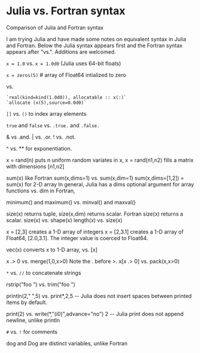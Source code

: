 # Julia vs. Fortran syntax
Comparison of Julia and Fortran syntax

I am trying Julia and have made some notes on equivalent syntax in Julia and Fortran.
Below the Julia syntax appears first and the Fortran syntax appears after "vs.". Additions are welcomed.

`x = 1.0` vs. `x = 1.0d0` (Julia uses 64-bit floats)

`x = zeros(5)` # array of Float64 intialized to zero 

vs.

    `real(kind=kind(1.0d0)), allocatable :: x(:)`
    `allocate (x(5),source=0.0d0)`

`[]` vs. `()` to index array elements

`true` and `false` vs. `.true.` and `.false.`

& vs .and.
| vs. .or.
! vs. .not.

^ vs. ** for exponentiation.

x = rand(n) puts n uniform random variates in x, 
x = rand(n1,n2) fills a matrix with dimensions [n1,n2]

sum(x) like Fortran
sum(x,dims=1) vs. sum(x,dim=1)
sum(x,dims=[1,2]) = sum(x) for 2-D array
In general, Julia has a dims optional argument for array functions vs. dim in Fortran,

minimum() and maximum() vs. minval() and maxval()

size(x) returns tuple, size(x,dim) returns scalar. Fortran size(x) returns a scalar. 
size(x) vs. shape(x)
length(x) vs. size(x)

x = [2,3] creates a 1-D array of integers 
x = [2,3.1] creates a 1-D array of Float64, [2.0,3.1]. The integer value is coerced to Float64.

vec(x) converts x to 1-D array, vs. [x]

x .> 0 vs. merge(1,0,x>0)    Note the . before >.
x[x .> 0] vs. pack(x,x>0)

`*` vs. `//` to concatenate strings

rstrip("foo ") vs. trim("foo ")

println(2," ",5) vs. print*,2,5 -- Julia does not insert spaces between printed items by default.

print(2) vs. write(*,"(i0)",advance="no") 2 -- Julia print does not append newline, unlike println
 
`#` vs. `!` for comments

dog and Dog are distinct variables, unlike Fortran
